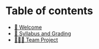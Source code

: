 # Table of contents

* [👋 Welcome](README.md)
* [📄 Syllabus and Grading](syllabus.md)
* [🧑🏻‍💻 Team Project](team-project.md)
